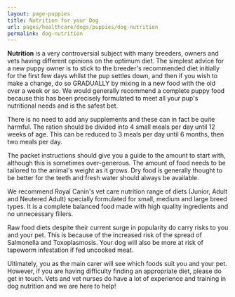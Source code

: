 ```yaml
---
layout: page-puppies
title: Nutrition for your Dog
url: pages/healthcare/dogs/puppies/dog-nutrition
permalink: dog-nutrition
---
```


__Nutrition__ is a very controversial subject with many breeders, owners and vets having different opinions on the optimum diet. The simplest advice for a new puppy owner is to stick to the breeder's recommended diet initially for the first few days whilst the pup settles down, and then if you wish to make a change, do so GRADUALLY by mixing in a new food with the old over a week or so. We would generally recommend a complete puppy food because this has been precisely formulated to meet all your pup's nutritional needs and is the safest bet.

There is no need to add any supplements and these can in fact be quite harmful. The ration should be divided into 4 small meals per day until 12 weeks of age. This can be reduced to 3 meals per day until 6 months, then two meals per day.

The packet instructions should give you a guide to the amount to start with, although this is sometimes over-generous. The amount of food needs to be tailored to the animal's weight as it grows. Dry food is generally thought to be better for the teeth and fresh water should always be available.

We recommend Royal Canin's vet care nutrition range of diets (Junior, Adult and Neutered Adult) specially formulated for small, medium and large breed types. It is a complete balanced food made with high quality ingredients and no unnecessary fillers.

Raw food diets despite their current surge in popularity do carry risks to you and your pet. This is because of the increased risk of the spread of Salmonella and Toxoplasmosis. Your dog will also be more at risk of tapeworm infestation if fed uncooked meat.

Ultimately, you as the main carer will see which foods suit you and your pet. However, if you are having difficulty finding an appropriate diet, please do get in touch. Vets and vet nurses do have a lot of experience and training in dog nutrition and we are here to help!
